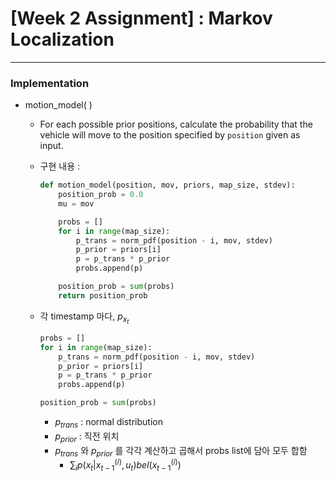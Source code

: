 # **[Week 2 Assignment] : Markov Localization**

------

### Implementation

- motion_model( )

    - For each possible prior positions, calculate the probability that the vehicle will move to the position specified by `position` given as input.
    - 구현 내용 :

        ```python
        def motion_model(position, mov, priors, map_size, stdev):
            position_prob = 0.0
            mu = mov

            probs = []
            for i in range(map_size):
                p_trans = norm_pdf(position - i, mov, stdev)
                p_prior = priors[i]
                p = p_trans * p_prior
                probs.append(p)

            position_prob = sum(probs)
            return position_prob
        ```

    - 각 timestamp 마다, $p_{x_t}$

        ```python
        probs = []
        for i in range(map_size):
            p_trans = norm_pdf(position - i, mov, stdev)
            p_prior = priors[i]
            p = p_trans * p_prior
            probs.append(p)

        position_prob = sum(probs)
        ```

        - $p_{trans}$ : normal distribution
        - $p_{prior}$ : 직전 위치
        - $p_{trans}$ 와 $p_{prior}$ 를 각각 계산하고 곱해서 probs list에 담아 모두 합함
            - $\sum_{i} p(x_t | x_{t-1}^{(i)}, u_t) bel(x_{t-1}^{(i)})$

      
<!-- - observation_model( )

  - Given the `observations`, calculate the probability of this measurement being observed using `pseudo_ranges`.
  - 구현 내용 :

  ```python
  def observation_model(landmarks, observations, pseudo_ranges, stdev):
      distance_prob = 1.0
      
      if len(observations) == 0 or len(observations) > len(pseudo_ranges):
          distance_prob = 0.0
      else:
          for i in range(len(observations)):
              x_t = observations[i]
              mu = pseudo_ranges[i]
              p = norm_pdf(x_t, mu, stdev)
              distance_prob *= p
  
      return distance_prob
  ```

  - 조건사항 :

    - If we have no observations, we do not have any probability.

    - Having more observations than the pseudo range indicates that this observation is not possible at all.

      ```python
      if len(observations) == 0 or len(observations) > len(pseudo_ranges):
        distance_prob = 0.0
      ```

  - 위의 조건을 통과한 경우, normal distribution 을 따르는 probability 계산

    - the probability of this "observation" is the product of probability of observing each landmark at that distance, where that probability follows N(d, mu, sig) with

      ​	d: observation distance 

      ​	mu: expected mean distance, given by pseudo_ranges 

      ​	sig: squared standard deviation of measurement

      ```python
      else:
        for i in range(len(observations)):
          x_t = observations[i]
          mu = pseudo_ranges[i]
          p = norm_pdf(x_t, mu, stdev)
          distance_prob *= p
      ```

### 실행 결과

![week2](week2.gif) -->